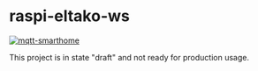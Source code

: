 # raspi-eltako-ws

[![mqtt-smarthome](https://img.shields.io/badge/mqtt-smarthome-blue.svg)](https://github.com/mqtt-smarthome/mqtt-smarthome)


This project is in state "draft" and not ready for production usage.
